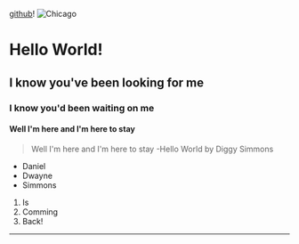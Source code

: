 [github](https://github.com/KierstenPatriciaHill/README.md/blob/master/README.md)!
![Chicago](https://goo.gl/images/gsVJ7t)
# Hello World! 
## I know you've been looking for me
### I know you'd been waiting on me 
#### Well I'm here and I'm here to stay 
> Well I'm here and I'm here to stay
-Hello World by Diggy Simmons 
* Daniel
* Dwayne
* Simmons 
1. Is 
2. Comming
3. Back!
_____
